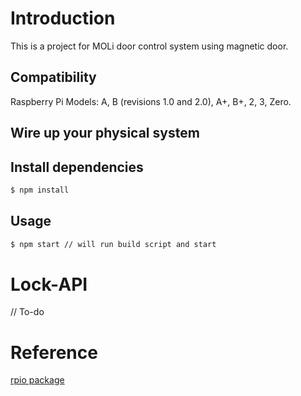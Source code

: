 # Introduction
This is a project for MOLi door control system using magnetic door.

## Compatibility
Raspberry Pi Models: A, B (revisions 1.0 and 2.0), A+, B+, 2, 3, Zero.

## Wire up your physical system

## Install dependencies
```sh
$ npm install
```

## Usage
```sh
$ npm start // will run build script and start
```

# Lock-API
// To-do

# Reference
[rpio package](https://www.npmjs.com/package/rpio)